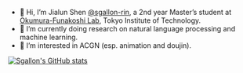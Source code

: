 - 👋 Hi, I’m Jialun Shen [@sgallon-rin](https://github.com/sgallon-rin), a 2nd year Master’s student at [Okumura-Funakoshi Lab](https://lr-www.pi.titech.ac.jp/wp/), Tokyo Institute of Technology.
- 🌱 I’m currently doing research on natural language processing and machine learning.
- 👀 I’m interested in ACGN (esp. animation and doujin).

[![Sgallon's GitHub stats](https://github-readme-stats-git-masterrstaa-rickstaa.vercel.app/api?username=sgallon-rin)](https://github.com/anuraghazra/github-readme-stats)

<!---
- 💞️ I’m looking to collaborate on ...
- 📫 How to reach me ...
--->

<!---
sgallon-rin/sgallon-rin is a ✨ special ✨ repository because its `README.md` (this file) appears on your GitHub profile.
You can click the Preview link to take a look at your changes.
--->
